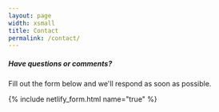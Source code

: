 ```yaml
---
layout: page
width: xsmall
title: Contact
permalink: /contact/
---
```


##### Have questions or comments?

Fill out the form below and we'll respond as soon as possible.

{% include netlify_form.html name="true" %}
